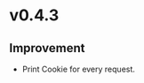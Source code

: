 # v0.4.3

<!-- ## Bug fixes

- Non-stream mode now works correctly. -->

## Improvement

- Print Cookie for every request.
